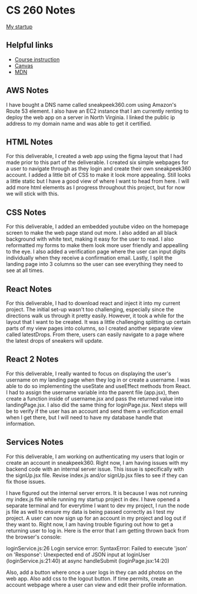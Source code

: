 # CS 260 Notes

[My startup](https://simon.cs260.click)

## Helpful links

- [Course instruction](https://github.com/webprogramming260)
- [Canvas](https://byu.instructure.com)
- [MDN](https://developer.mozilla.org)

## AWS Notes

I have bought a DNS name called sneakpeek360.com using Amazon's Route 53 element. I also have an EC2 instance that I am currently renting to deploy the web app on a server in North Virginia. I linked the public ip address to my domain name and was able to get it certified.

## HTML Notes

For this deliverable, I created a web app using the figma layout that I had made prior to this part of the deliverable. I created six simple webpages for a user to navigate through as they login and create their own sneakpeek360 account. I added a little bit of CSS to make it look more appealing. Still looks a little static but I have a good view of where I want to head from here. I will add more html elements as I progress throughout this project, but for now we will stick with this.

## CSS Notes

For this deliverable, I added an embedded youtube video on the homepage screen to make the web page stand out more. I also added an all black background with white text, making it easy for the user to read. I also reformatted my forms to make them look more user friendly and appealling to the eye. I also added a verification page where the user can input digits individually when they receive a confirmation email. Lastly, I split the landing page into 3 columns so the user can see everything they need to see at all times.

## React Notes

For this deliverable, I had to download react and inject it into my current project. The initial set-up wasn't too challenging, especially since the directions walk us through it pretty easily. However, it took a while for the layout that I want to be created. It was a little challenging splitting up certain parts of my view pages into columns, so I created another separate view called latestDrops. From there, users can easily navigate to a page where the latest drops of sneakers will update.

## React 2 Notes

For this deliverable, I really wanted to focus on displaying the user's username on my landing page when they log in or create a username. I was able to do so implementing the useState and useEffect methods from React. I had to assign the username variable into the parent file (app.jsx), then create a function inside of username.jsx and pass the returned value into landingPage.jsx. I also did the same thing for loginPage.jsx. Next steps will be to verify if the user has an account and send them a verification email when I get there, but I will need to have my database handle that information.

## Services Notes

For this deliverable, I am working on authenticating my users that login or create an account in sneakpeek360. Right now, I am having issues with my backend code with an internal server issue. This issue is specifically with the signUp.jsx file. Revise index.js and/or signUp.jsx files to see if they can fix those issues.

I have figured out the internal server errors. It is because I was not running my index.js file while running my startup project in dev. I have opened a separate terminal and for everytime I want to dev my project, I run the node js file as well to ensure my data is being passed correctly as I test my project. A user can now sign up for an account in my project and log out if they want to. Right now, I am having trouble figuring out how to get a returning user to log in. Here is the error that I am getting thrown back from the browser's console:

loginService.js:26 Login service error: SyntaxError: Failed to execute 'json' on 'Response': Unexpected end of JSON input
at loginUser (loginService.js:21:40)
at async handleSubmit (loginPage.jsx:14:20)

Also, add a button where once a user logs in they can add photos on the web app. Also add css to the logout button. If time permits, create an account webpage where a user can view and edit their profile information.
